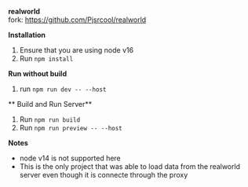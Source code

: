 **realworld**\
fork: https://github.com/Pjsrcool/realworld

**Installation**
1. Ensure that you are using node v16
2. Run `npm install`

**Run without build**
1. run `npm run dev -- --host`

** Build and Run Server**
1. Run `npm run build`
2. Run `npm run preview -- --host`

**Notes**
- node v14 is not supported here
- This is the only project that was able to load data from the realworld server even though it is connecte through the proxy